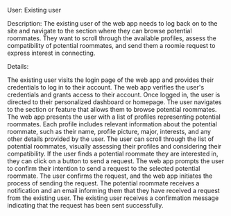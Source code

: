User: Existing user

Description: The existing user of the web app needs to log back on to the site and navigate to the section where they can browse potential roommates. They want to scroll through the available profiles, assess the compatibility of potential roommates, and send them a roomie request to express interest in connecting.

Details:

The existing user visits the login page of the web app and provides their credentials to log in to their account. The web app verifies the user's credentials and grants access to their account. Once logged in, the user is directed to their personalized dashboard or homepage. The user navigates to the section or feature that allows them to browse potential roommates. The web app presents the user with a list of profiles representing potential roommates. Each profile includes relevant information about the potential roommate, such as their name, profile picture, major, interests, and any other details provided by the user. The user can scroll through the list of potential roommates, visually assessing their profiles and considering their compatibility. If the user finds a potential roommate they are interested in, they can click on a button to send a request. The web app prompts the user to confirm their intention to send a request to the selected potential roommate. The user confirms the request, and the web app initiates the process of sending the request. The potential roommate receives a notification and an email informing them that they have received a request from the existing user. The existing user receives a confirmation message indicating that the request has been sent successfully.
